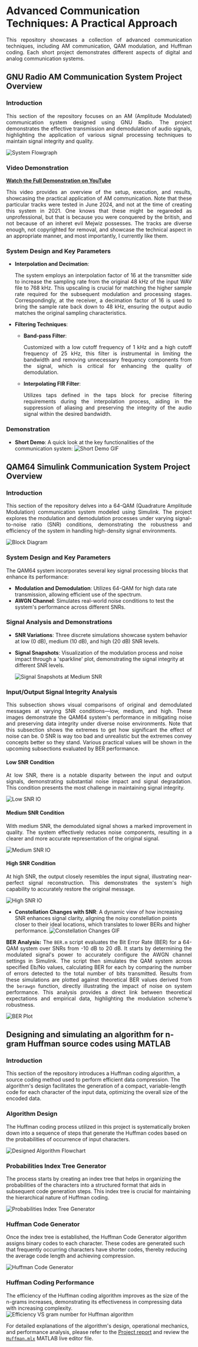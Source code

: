 # Advanced Communication Techniques: A Practical Approach
<p align="justify">This repository showcases a collection of advanced communication techniques, including AM communication, QAM modulation, and Huffman coding. Each short project demonstrates different aspects of digital and analog communication systems.
</p>

## GNU Radio AM Communication System Project Overview
### Introduction
<p align="justify">
This section of the repository focuses on an AM (Amplitude Modulated) communication system designed using GNU Radio. The project demonstrates the effective transmission and demodulation of audio signals, highlighting the application of various signal processing techniques to maintain signal integrity and quality.
</p>

![System Flowgraph](https://github.com/HashemRawashdeh/Advanced-Communication-Techniques--A-Practical-Approach/blob/main/AM_GNU%20Radio/SystemFlowgraph.png)
### Video Demonstration
**[Watch the Full Demonstration on YouTube](https://www.youtube.com/watch?v=IMwchtWIwZs)** <p align="justify">This video provides an overview of the setup, execution, and results, showcasing the practical application of AM communication. Note that these particular tracks were tested in June 2024, and not at the time of creating this system in 2021. One knows that these might be regareded as unprofessional, but that is because you were conquered by the british, and not because of an inheret evil Mejwiz possesses. The tracks are diverse enough, not copyrighted for removal, and showcase the technical aspect in an appropriate manner, and most importantly, I currently like them. </p>

### System Design and Key Parameters
- **Interpolation and Decimation**: <p align="justify">The system employs an interpolation factor of 16 at the transmitter side to increase the sampling rate from the original 48 kHz of the input WAV file to 768 kHz. This upscaling is crucial for matching the higher sample rate required for the subsequent modulation and processing stages. Correspondingly, at the receiver, a decimation factor of 16 is used to bring the sample rate back down to 48 kHz, ensuring the output audio matches the original sampling characteristics.</p>

- **Filtering Techniques**: 
  - **Band-pass Filter**: <p align="justify">Customized with a low cutoff frequency of 1 kHz and a high cutoff frequency of 25 kHz, this filter is instrumental in limiting the bandwidth and removing unnecessary frequency components from the signal, which is critical for enhancing the quality of demodulation.</p>
  - **Interpolating FIR Filter**: <p align="justify">Utilizes taps defined in the taps block for precise filtering requirements during the interpolation process, aiding in the suppression of aliasing and preserving the integrity of the audio signal within the desired bandwidth.</p>

### Demonstration
- **Short Demo**: A quick look at the key functionalities of the communication system:
  ![Short Demo GIF](https://github.com/HashemRawashdeh/Advanced-Communication-Techniques--A-Practical-Approach/blob/main/AM_GNU%20Radio/ShortestPossibleDemo.gif)
## QAM64 Simulink Communication System Project Overview

### Introduction
<p align="justify">
This section of the repository delves into a 64-QAM (Quadrature Amplitude Modulation) communication system modeled using Simulink. The project explores the modulation and demodulation processes under varying signal-to-noise ratio (SNR) conditions, demonstrating the robustness and efficiency of the system in handling high-density signal environments.
</p>

![Block Diagram](https://github.com/HashemRawashdeh/Advanced-Communication-Techniques--A-Practical-Approach/blob/main/QAM64_Simulink/BlockDiagram.png)

### System Design and Key Parameters
The QAM64 system incorporates several key signal processing blocks that enhance its performance:
- **Modulation and Demodulation**: Utilizes 64-QAM for high data rate transmission, allowing efficient use of the spectrum.
- **AWGN Channel**: Simulates real-world noise conditions to test the system's performance across different SNRs.

### Signal Analysis and Demonstrations
- **SNR Variations**: Three discrete simulations showcase system behavior at low (0 dB), medium (10 dB), and high (20 dB) SNR levels.
- **Signal Snapshots**: Visualization of the modulation process and noise impact through a 'sparkline' plot, demonstrating the signal integrity at different SNR levels.

  ![Signal Snapshots at Medium SNR](https://github.com/HashemRawashdeh/Advanced-Communication-Techniques--A-Practical-Approach/blob/main/QAM64_Simulink/SignalsMediumSNR.png)

### Input/Output Signal Integrity Analysis
<p align="justify">This subsection shows visual comparisons of original and demodulated messages at varying SNR conditions—low, medium, and high. These images demonstrate the QAM64 system's performance in mitigating noise and preserving data integrity under diverse noise environments. Note that this subsection shows the extremes to get how significant the effect of noise can be. 0 SNR is way too bad and unrealistic but the extremes convey concepts better so they stand. Various practical values will be shown in the upcoming subsections evaluated by BER performance. </p>

#### Low SNR Condition
<p style="text-align: justify;">
At low SNR, there is a notable disparity between the input and output signals, demonstrating substantial noise impact and signal degradation. This condition presents the most challenge in maintaining signal integrity.
</p>

![Low SNR IO](https://github.com/HashemRawashdeh/Advanced-Communication-Techniques--A-Practical-Approach/blob/main/QAM64_Simulink/IOlowSNR.png)

#### Medium SNR Condition
<p style="text-align: justify;">
With medium SNR, the demodulated signal shows a marked improvement in quality. The system effectively reduces noise components, resulting in a clearer and more accurate representation of the original signal.
</p>

![Medium SNR IO](https://github.com/HashemRawashdeh/Advanced-Communication-Techniques--A-Practical-Approach/blob/main/QAM64_Simulink/IOmediumSNR.png)

#### High SNR Condition
<p style="text-align: justify;">
At high SNR, the output closely resembles the input signal, illustrating near-perfect signal reconstruction. This demonstrates the system's high capability to accurately restore the original message.
</p>

![High SNR IO](https://github.com/HashemRawashdeh/Advanced-Communication-Techniques--A-Practical-Approach/blob/main/QAM64_Simulink/IOhighSNR.png)

- **Constellation Changes with SNR**: A dynamic view of how increasing SNR enhances signal clarity, aligning the noisy constellation points closer to their ideal locations, which translates to lower BERs and higher performance.
  ![Constellation Changes GIF](https://github.com/HashemRawashdeh/Advanced-Communication-Techniques--A-Practical-Approach/blob/main/QAM64_Simulink/ConstellationChange.gif)

<p align="justify">
  <strong>BER Analysis:</strong> The <code>BER.m</code> script evaluates the Bit Error Rate (BER) for a 64-QAM system over SNRs from -10 dB to 20 dB. It starts by determining the modulated signal's power to accurately configure the AWGN channel settings in Simulink. The script then simulates the QAM system across specified Eb/No values, calculating BER for each by comparing the number of errors detected to the total number of bits transmitted. Results from these simulations are plotted against theoretical BER values derived from the <code>berawgn</code> function, directly illustrating the impact of noise on system performance. This analysis provides a direct link between theoretical expectations and empirical data, highlighting the modulation scheme's robustness.
</p>

  ![BER Plot](https://github.com/HashemRawashdeh/Advanced-Communication-Techniques--A-Practical-Approach/blob/main/QAM64_Simulink/BER.png)

## Designing and simulating an algorithm for n-gram Huffman source codes using MATLAB

### Introduction
This section of the repository introduces a Huffman coding algorithm, a source coding method used to perform efficient data compression. The algorithm's design facilitates the generation of a compact, variable-length code for each character of the input data, optimizing the overall size of the encoded data.

### Algorithm Design
The Huffman coding process utilized in this project is systematically broken down into a sequence of steps that generate the Huffman codes based on the probabilities of occurrence of input characters.

![Designed Algorithm Flowchart](https://github.com/HashemRawashdeh/Advanced-Communication-Techniques--A-Practical-Approach/blob/main/Huffman/DesignedAlgorithm.png)

### Probabilities Index Tree Generator
The process starts by creating an index tree that helps in organizing the probabilities of the characters into a structured format that aids in subsequent code generation steps. This index tree is crucial for maintaining the hierarchical nature of Huffman coding.

![Probabilities Index Tree Generator](https://github.com/HashemRawashdeh/Advanced-Communication-Techniques--A-Practical-Approach/blob/main/Huffman/IndexTreeGenerator.png)

### Huffman Code Generator
Once the index tree is established, the Huffman Code Generator algorithm assigns binary codes to each character. These codes are generated such that frequently occurring characters have shorter codes, thereby reducing the average code length and achieving compression.

![Huffman Code Generator](https://github.com/HashemRawashdeh/Advanced-Communication-Techniques--A-Practical-Approach/blob/main/Huffman/HuffmanCodeGenerator.png)

### Huffman Coding Performance
The efficiency of the Huffman coding algorithm improves as the size of the n-grams increases, demonstrating its effectiveness in compressing data with increasing complexity.
![Efficiency VS gram number for Huffman algorithm](https://github.com/HashemRawashdeh/Advanced-Communication-Techniques--A-Practical-Approach/blob/main/Huffman/EfficiencyVsGramNumber.png)

For detailed explanations of the algorithm's design, operational mechanics, and performance analysis, please refer to the [Project report](https://github.com/HashemRawashdeh/Advanced-Communication-Techniques--A-Practical-Approach/blob/main/Huffman/DigitalCommunicationsProject.pdf) and review the  [`Huffman.mlx`](https://github.com/HashemRawashdeh/Advanced-Communication-Techniques--A-Practical-Approach/blob/main/Huffman/Huffman.mlx) MATLAB live editor file.
